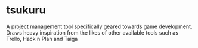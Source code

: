 # tsukuru
A project management tool specifically geared towards game development. Draws heavy inspiration from the likes of other available tools such as Trello, Hack n Plan and Taiga
